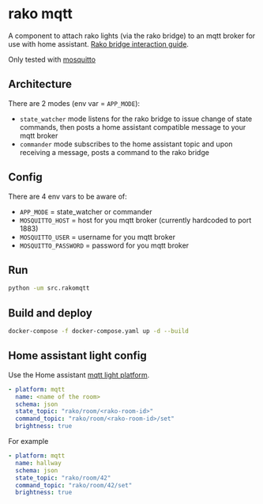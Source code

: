 # rako mqtt

A component to attach rako lights (via the rako bridge) to an mqtt broker for use with home assistant.
[Rako bridge interaction guide](accessing-the-rako-bridge.pdf).

Only tested with [mosquitto](https://mosquitto.org/)

## Architecture

There are 2 modes (env var = `APP_MODE`):

- `state_watcher` mode listens for the rako bridge to issue change of state commands, then posts a home assistant compatible message to your mqtt broker
- `commander` mode subscribes to the home assistant topic and upon receiving a message, posts a command to the rako bridge


## Config

There are 4 env vars to be aware of:
- `APP_MODE` = state_watcher or commander
- `MOSQUITTO_HOST` = host for you mqtt broker (currently hardcoded to port 1883)
- `MOSQUITTO_USER` = username for you mqtt broker
- `MOSQUITTO_PASSWORD` = password for you mqtt broker


## Run

```bash
python -um src.rakomqtt
```


## Build and deploy

```bash
docker-compose -f docker-compose.yaml up -d --build
```


## Home assistant light config

Use the Home assistant [mqtt light platform](https://www.home-assistant.io/components/light.mqtt/). 
```yaml
- platform: mqtt
  name: <name of the room>
  schema: json
  state_topic: "rako/room/<rako-room-id>"
  command_topic: "rako/room/<rako-room-id>/set"
  brightness: true
```

For example
```yaml
- platform: mqtt
  name: hallway
  schema: json
  state_topic: "rako/room/42"
  command_topic: "rako/room/42/set"
  brightness: true
```

